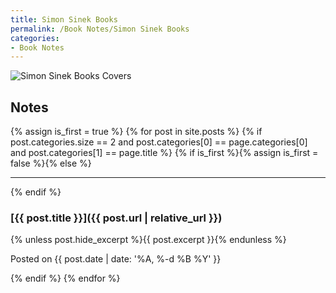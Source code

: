 ```yaml
---
title: Simon Sinek Books
permalink: /Book Notes/Simon Sinek Books
categories:
- Book Notes
---
```


<div class="image">
  <img alt="Simon Sinek Books Covers" src="{{ '/assets/images/Simon%20Sinek%20Books.png' | relative_url }}">
</div>

Notes
-----
{% assign is_first = true %}
{% for post in site.posts %}
{% if post.categories.size == 2 and post.categories[0] == page.categories[0] and post.categories[1] == page.title %}
{% if is_first %}{% assign is_first = false %}{% else %}<hr>{% endif %}

### [{{ post.title }}]({{ post.url | relative_url }})

{% unless post.hide_excerpt %}{{ post.excerpt }}{% endunless %}

<p class="post-timestamp">Posted on {{ post.date | date: '%A, %-d %B %Y' }}</p>
{% endif %}
{% endfor %}